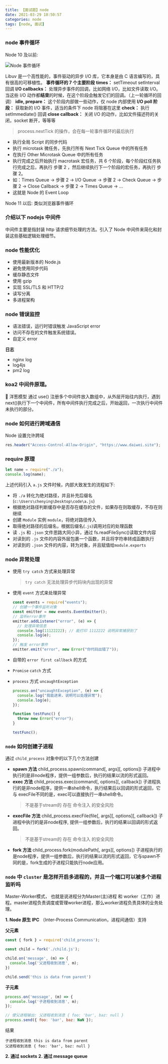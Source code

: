 ```yaml
---
title: 【面试题】node
date: 2021-03-29 18:50:57
categories: node
tags: [node, 面试]
---
```


### node 事件循环

Node 10 及以前:

![Node 事件循环](https://www.daiwei.site/static/blog/【面试题】node/libuv.png)

Libuv 是一个高性能的，事件驱动的异步 I/O 库，它本身是由 C 语言编写的，具有很高的可移植性。
**事件循环的 7 个主要阶段**
**times：** setTimeout setInterval 回调
**I/O callbacks：** 处理异步事件的回调，比如网络 I/O，比如文件读取 I/O。当这些 I/O 动作都**结束**的时候，在这个阶段会触发它们的回调。（上一轮循环的回调）
**idle, prepare：** 这个阶段内部做一些动作，仅 node 内部使用
**I/O poll 阶段：** 获取新的 I/O 事件，适当的条件下 node 将阻塞在这里
**check：** 执行 setImmediate() 回调
**close callback：** 关闭 I/O 的动作，比如文件描述符的关闭，socket 断开，等等等

> process.nextTick 的操作，会在每一轮事件循环的最后执行

- 执行全局 Script 的同步代码
- 执行 microtask 微任务，先执行所有 Next Tick Queue 中的所有任务
- 在执行 Other Microtask Queue 中的所有任务
- 执行完成之后开始执行 macrotask 宏任务，共 6 个阶段，每个阶段红任务执行完成之后，再执行 步骤 2 ，然后继续执行下一个阶段的宏任务，再执行 步骤 2。
- 如：Times Queue -> 步骤 2 -> I/O Queue -> 步骤 2 -> Check Queue -> 步骤 2 -> Close Callback -> 步骤 2 -> Times Queue -> ...
- 这就是 Node 的 Event Loop

Node 11 以后:
类似浏览器事件循环

### 介绍以下 nodejs 中间件

中间件主要是指封装 http 请求细节处理的方法。引入了 Node 中间件来简化和封装这些基础逻辑处理细节。

### node 性能优化

- 使用最新版本的 Node.js
- 避免使用同步代码
- 缓存静态文件
- 使用 gzip
- 实现 SSL/TLS 和 HTTP/2
- 读写分离
- 多进程架构

### node 错误监控

- 语法错误，运行时错误触发 JavaScript error
- 访问不存在的文件触发系统错误。
- 自定义 error

**日志**

- nginx log
- log4js
- pm2 log

### koa2 中间件原理。

🧅 洋葱模型
通过 use() 注册多个中间件放入数组中，从外层开始往内执行，遇到 next()执行下一个中间件，所有中间件执行完成之后，开始返回，一次执行中间件未执行的部分。

### node 如何进行跨域通信

Node 设置允许跨域

```js
res.header("Access-Control-Allow-Origin", "https://www.daiwei.site");
```

### require 原理

```js
let name = require("./a");
console.log(name);
```

上述代码引入 `a.js` 文件时候，内部大致发生的流程如下:

- 将 `./a` 转化为绝对路径，并且补充后缀名(`c:\Users\chenying\Desktop\code\a.js`)
- 根据绝对路径判断缓存中是否存在缓存的文件，如果存在则取缓存，不存在则继续
- 创建 `Module` 实例 `module`，将绝对路径传入
- 取得绝对路径的后缀名，根据后缀名(`.js`)调用对应的处理函数
- 读 `.js` 和 `.json` 文件思路大同小异，通过 fs.readFileSync()读取文件内容
- 对读到的 `.js` 文件的内容外层包裹一个函数，并且将字符串转成函数执行
- 对读到的 `.json` 文件的内容，转为对象，并且赋值给`module.exports`

### node 异常处理

- 使用 `try catch` 方式来处理异常
  > `try catch` 无法处理异步代码块内出现的异常
- 使用 `event` 方式来处理异常

  ```js
  const events = require("events");
  // 创建一个事件监听对象
  const emitter = new events.EventEmitter();
  // 监听error事件
  emitter.addListener("error", (e) => {
    // 处理异常信息
    console.log(11122222); // 能打印 1112222 说明异常捕获到了
    console.log(e);
  });
  // 触发 error事件
  emitter.emit("error", new Error("你代码出错了"));
  ```

- 自带的 `error first callback` 的方式
- `Promise` `catch` 方式
- `process` 方式 `uncaughtException`

  ```js
  process.on("uncaughtException", (e) => {
    console.log("我能进来，说明可以处理异常");
    console.log(e);
  });

  function testFunc() {
    throw new Error("error");
  }

  testFunc();
  ```

### `node` 如何创建子进程
通过 `child_process` 对象中的以下几个方法创建
- **spawn 方法** child_process.spawn(command[, args][, options])
  子进程中执行的是非node程序，提供一组参数后，执行的结果以流的形式返回。
- **exec 方法** child_process.exec(command[, options][, callback])
  子进程执行的是非node程序，提供一串shell命令，执行结果后以回调的形式返回，它与 execFile不同的是，exec可以直接执行一串shell命令。
  > 不是基于stream的 存在 命令注入 的安全风险
- **execFile 方法**  child_process.execFile(file[, args][, options][, callback])
  子进程中执行的是非node程序, 提供一组参数后，执行的结果以回调的形式返回。
  > 不是基于stream的 存在 命令注入 的安全风险
- **fork 方法** child_process.fork(modulePath[, args][, options])
  子进程执行的是node程序，提供一组参数后，执行的结果以流的形式返回，它与spawn不同的是，fork生成的子进程只能执行node应用。

### `node` 中 `cluster` 是怎样开启多进程的，并且一个端口可以被多个进程监听吗

Master-Worker模式， 也就是说进程分为Master(主)进程 和 worker（工作）进程。master进程负责调度或管理worker进程，那么worker进程负责具体的业务处理。

**1. Node 原生 IPC** （Inter-Process Communication，进程间通信）支持

**父元素**

```js
const { fork } = require('child_process');

const child = fork('./child.js');

child.on('message', (m) => {
  console.log('父进程收到消息', m);
})

child.send('this is data from parent')
```

**子元素**

```js
process.on('message', (m) => {
  console.log('子进程收到消息', m);
});

// 使父进程输出: 父进程收到消息 { foo: 'bar', baz: null }
process.send({ foo: 'bar', baz: NaN });
```

结果
```
子进程收到消息 this is data from parent
父进程收到消息 { foo: 'bar', baz: null }
```

**2. 通过 sockets**
**2. 通过 message queue**

